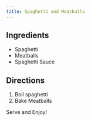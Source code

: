 ```yaml
---
title: Spaghetti and Meatballs
---
```

## Ingredients
* Spaghetti
* Meatballs
* Spaghetti Sauce

## Directions
1. Boil spaghetti
2. Bake Meatballs

Serve and Enjoy!

